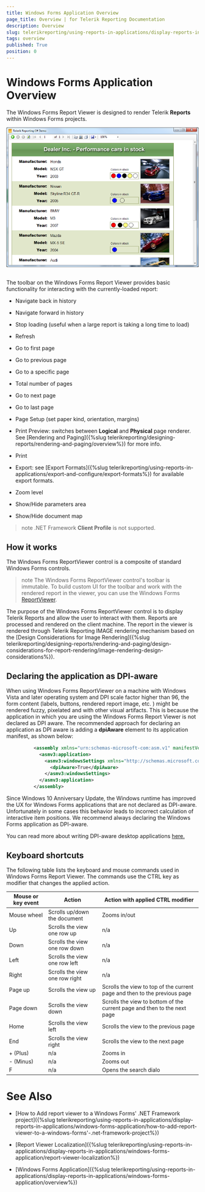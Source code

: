 ```yaml
---
title: Windows Forms Application Overview
page_title: Overview | for Telerik Reporting Documentation
description: Overview
slug: telerikreporting/using-reports-in-applications/display-reports-in-applications/windows-forms-application/overview
tags: overview
published: True
position: 0
---
```


# Windows Forms Application Overview



The Windows Forms Report Viewer is designed to render Telerik __Reports__ within Windows Forms projects.         

  ![](images/WinFormsViewer.png)

## 

The toolbar on the Windows Forms Report Viewer provides basic functionality for interacting with the currently-loaded report:

* Navigate back in history

* Navigate forward in history

* Stop loading (useful when a large report is taking a long time to load)             

* Refresh

* Go to first page

* Go to previous page

* Go to a specific page

* Total number of pages

* Go to next page

* Go to last page

* Page Setup (set paper kind, orientation, margins)

* Print Preview: switches between __Logical__ and __Physical__ page renderer. See [Rendering and Paging]({%slug telerikreporting/designing-reports/rendering-and-paging/overview%}) for more info.             

* Print

* Export: see [Export Formats]({%slug telerikreporting/using-reports-in-applications/export-and-configure/export-formats%}) for available export formats.             

* Zoom level

* Show/Hide parameters area

* Show/Hide document map

>note .NET Framework  __Client Profile__  is not supported.           


## How it works

The Windows Forms ReportViewer control is a composite of standard Windows Forms controls.         

>note The Windows Forms ReportViewer control's toolbar is immutable. To build custom UI for the toolbar and work with the rendered report in the viewer,             you can use the Windows Forms [ReportViewer](/reporting/api/Telerik.ReportViewer.WinForms.ReportViewer).           


The purpose of the Windows Forms ReportViewer control is to display Telerik Reports and allow the user to interact with them.           Reports are processed and rendered on the client machine. The report in the viewer is rendered through Telerik Reporting IMAGE rendering mechanism based on the           [Design Considerations for Image Rendering]({%slug telerikreporting/designing-reports/rendering-and-paging/design-considerations-for-report-rendering/image-rendering-design-considerations%}).         

## Declaring the application as DPI-aware

When using Windows Forms ReportViewer on a machine with Windows Vista and later operating system and DPI scale factor higher than 96, the form content           (labels, buttons, rendered report image, etc. ) might be rendered fuzzy, pixelated and with other visual artifacts.           This is because the application in which you are using the Windows Forms Report Viewer is not declared as DPI aware. The recommended approach for declaring an application           as DPI aware is adding a __dpiAware__ element to its application manifest, as shown below:         

	
````xml
          <assembly xmlns="urn:schemas-microsoft-com:asm.v1" manifestVersion="1.0" xmlns:asmv3="urn:schemas-microsoft-com:asm.v3" >
            <asmv3:application>
              <asmv3:windowsSettings xmlns="http://schemas.microsoft.com/SMI/2005/WindowsSettings">
                <dpiAware>True</dpiAware>
              </asmv3:windowsSettings>
            </asmv3:application>
          </assembly>
````



Since Windows 10 Anniversary Update, the Windows runtime has improved the UX for Windows Forms applications that are not declared as DPI-aware. Unfortunately in some cases this behavior leads to incorrect calculation of interactive item positions. We recommend always declaring the Windows Forms application as DPI-aware.         

You can read more about writing DPI-aware desktop applications           [               here.             ](               https://msdn.microsoft.com/en-us/library/windows/desktop/dn469266(v=vs.85).aspx             )

## Keyboard shortcuts

The following table lists the keyboard and mouse commands used in Windows Forms Report Viewer. The commands use the CTRL key as modifier that changes the applied action.         


| Mouse or key event | Action | Action with applied CTRL modifier |
| ------ | ------ | ------ |
|Mouse wheel|Scrolls up/down the document|Zooms in/out|
|Up|Scrolls the view one row up|n/a|
|Down|Scrolls the view one row down|n/a|
|Left|Scrolls the view one row left|n/a|
|Right|Scrolls the view one row right|n/a|
|Page up|Scrolls the view up|Scrolls the view to top of the current page and then to the previous page|
|Page down|Scrolls the view down|Scrolls the view to bottom of the current page and then to the next page|
|Home|Scrolls the view left|Scrolls the view to the previous page|
|End|Scrolls the view right|Scrolls the view to the next page|
|+ (Plus)|n/a|Zooms in|
|- (Minus)|n/a|Zooms out|
|F|n/a|Opens the search dialo|




# See Also


 * [How to Add report viewer to a Windows Forms' .NET Framework project]({%slug telerikreporting/using-reports-in-applications/display-reports-in-applications/windows-forms-application/how-to-add-report-viewer-to-a-windows-forms'-.net-framework-project%})

 * [Report Viewer Localization]({%slug telerikreporting/using-reports-in-applications/display-reports-in-applications/windows-forms-application/report-viewer-localization%})

 * [Windows Forms Application]({%slug telerikreporting/using-reports-in-applications/display-reports-in-applications/windows-forms-application/overview%})
